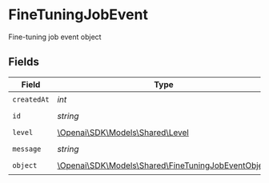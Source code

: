 # FineTuningJobEvent

Fine-tuning job event object


## Fields

| Field                                                                                                 | Type                                                                                                  | Required                                                                                              | Description                                                                                           |
| ----------------------------------------------------------------------------------------------------- | ----------------------------------------------------------------------------------------------------- | ----------------------------------------------------------------------------------------------------- | ----------------------------------------------------------------------------------------------------- |
| `createdAt`                                                                                           | *int*                                                                                                 | :heavy_check_mark:                                                                                    | N/A                                                                                                   |
| `id`                                                                                                  | *string*                                                                                              | :heavy_check_mark:                                                                                    | N/A                                                                                                   |
| `level`                                                                                               | [\Openai\SDK\Models\Shared\Level](../../Models/Shared/Level.md)                                       | :heavy_check_mark:                                                                                    | N/A                                                                                                   |
| `message`                                                                                             | *string*                                                                                              | :heavy_check_mark:                                                                                    | N/A                                                                                                   |
| `object`                                                                                              | [\Openai\SDK\Models\Shared\FineTuningJobEventObject](../../Models/Shared/FineTuningJobEventObject.md) | :heavy_check_mark:                                                                                    | N/A                                                                                                   |